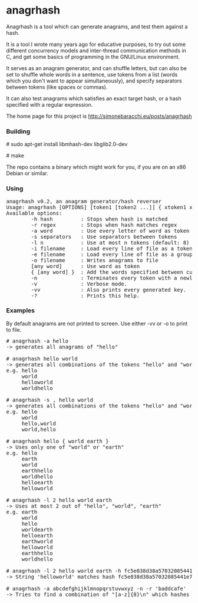 # anagrhash

Anagrhash is a tool which can generate anagrams, and test them against a hash.

It is a tool I wrote many years ago for educative purposes, to try out some different concurrency models and inter-thread communication methods in C, and get some basics of programming in the GNU/Linux environment.

It serves as an anagram generator, and can shuffle letters, but can also be set to shuffle whole words in a sentence, use tokens from a list (words which you don't want to appear simultaneously), and specify separators between tokens (like spaces or commas).

It can also test anagrams which satisfies an exact target hash, or a hash specified with a regular expression.

The home page for this project is http://simonebaracchi.eu/posts/anagrhash

### Building

\# sudo apt-get install libmhash-dev libglib2.0-dev

\# make

The repo contains a binary which might work for you, if you are on an x86 Debian or similar.

### Using

<pre>
anagrhash v0.2, an anagram generator/hash reverser
Usage: anagrhash [OPTIONS] [token1 [token2 ...]] { xtoken1 xtoken2 [...] }
Available options:
        -h hash         : Stops when hash is matched
        -r regex        : Stops when hash matches regex
        -a word         : Use every letter of word as token (makes anagrams of word)
        -s separators   : Use separators between tokens
        -l n            : Use at most n tokens (default: 8)
        -i filename     : Load every line of file as a token
        -e filename     : Load every line of file as a group of exclusive tokens
        -o filename     : Writes anagrams to file
        [any word]      : Use word as token
        { [any word] }  : Add the words specified between curly brackets to an exclusive-tokens group
        -n              : Terminates every token with a newline before generating a hash.
        -v              : Verbose mode.
        -vv             : Also prints every generated key.
        -?              : Prints this help.
</pre>

### Examples

By default anagrams are not printed to screen. Use either -vv or -o to print to file.

<pre>
# anagrhash -a hello
-> generates all anagrams of "hello"

# anagrhash hello world 
-> generates all combinations of the tokens "hello" and "world"
e.g. hello
     world
     helloworld
     worldhello

# anagrhash -s , hello world
-> generates all combinations of the tokens "hello" and "world", separating the tokens with ","
e.g. hello
     world
     hello,world
     world,hello

# anagrhash hello { world earth }
-> Uses only one of "world" or "earth"
e.g. hello
     earth
     world
     earthhello
     worldhello
     helloearth
     helloworld

# anagrhash -l 2 hello world earth
-> Uses at most 2 out of "hello", "world", "earth"
e.g. earth
     world
     hello
     worldearth
     helloearth
     earthworld
     helloworld
     earthhello
     worldhello

# anagrhash -l 2 hello world earth -h fc5e038d38a57032085441e7fe7010b0
-> String 'helloworld' matches hash fc5e038d38a57032085441e7fe7010b0, success!

# anagrhash -a abcdefghijklmnopqrstuvwxyz -n -r 'baddcafe'
-> Tries to find a combination of "[a-z]{8}\n" which hashes to "baddcafe"

</pre>

